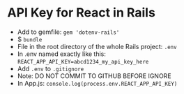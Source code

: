 # API Key for React in Rails

- Add to gemfile: `gem 'dotenv-rails'`
- $ `bundle`
- File in the root directory of the whole Rails project: `.env`
- In .env named exactly like this: `REACT_APP_API_KEY=abcd1234_my_api_key_here`
- Add `.env` to `.gitignore`
- Note: DO NOT COMMIT TO GITHUB BEFORE IGNORE
- In App.js: `console.log(process.env.REACT_APP_API_KEY)`
